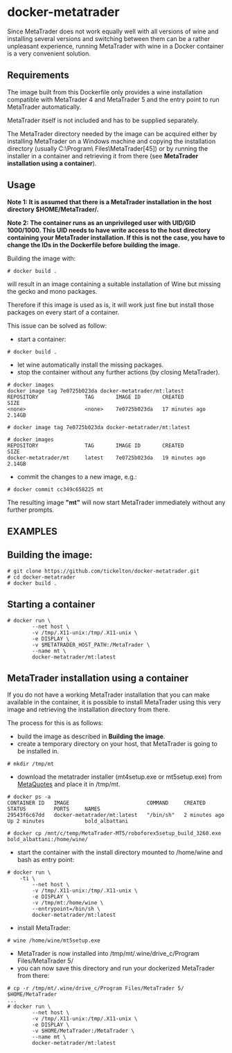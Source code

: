 docker-metatrader
=================

Since MetaTrader does not work equally well with all versions of wine and 
installing several versions and switching between them can be a
rather unpleasant experience, running MetaTrader with wine in a Docker
container is a very convenient solution.

Requirements
------------

The image built from this Dockerfile only provides a wine
installation compatible with MetaTrader 4 and MetaTrader 5 and the entry point to run MetaTrader automatically.

MetaTrader itself is not included and has to be supplied
separately.

The MetaTrader directory needed by the image can be acquired either by installing MetaTrader on a Windows machine and copying the installation directory (usually C:\Program\ Files\MetaTrader[45]) or by running the installer in a container and retrieving it from there (see **MetaTrader installation using a container**).

Usage
-----

**Note 1: It is assumed that there is a MetaTrader installation in the host directory $HOME/MetaTrader/.**

**Note 2: The container runs as an unprivileged user with UID/GID 1000/1000. This UID needs to have write access to the host directory containing your MetaTrader installation. If this is not the case, you have to change the IDs in the Dockerfile before building the image.**


Building the image with:
```shell
# docker build .
```
will result in an image containing a suitable installation of Wine but missing the gecko and mono packages.

Therefore if this image is used as is, it will work just fine but install those packages on every start of a container.

This issue can be solved as follow:

* start a container:
```shell
# docker build .
```
* let wine automatically install the missing packages.
* stop the container without any further actions (by closing MetaTrader).

```shell
# docker images
docker image tag 7e0725b023da docker-metatrader/mt:latest
REPOSITORY               TAG       IMAGE ID       CREATED          SIZE
<none>                   <none>    7e0725b023da   17 minutes ago   2.14GB
```

```shell
# docker image tag 7e0725b023da docker-metatrader/mt:latest
```

```shell
# docker images
REPOSITORY               TAG       IMAGE ID       CREATED          SIZE
docker-metatrader/mt     latest    7e0725b023da   19 minutes ago   2.14GB
```



* commit the changes to a new image, e.g.:
```shell
# docker commit cc349c658225 mt
```

The resulting image **"mt"** will now start MetaTrader immediately without any further prompts.

EXAMPLES
--------

## Building the image:

```shell
# git clone https://github.com/tickelton/docker-metatrader.git
# cd docker-metatrader
# docker build .
```

## Starting a container
```shell
# docker run \
        --net host \
        -v /tmp/.X11-unix:/tmp/.X11-unix \
        -e DISPLAY \
        -v $METATRADER_HOST_PATH:/MetaTrader \
        --name mt \
        docker-metatrader/mt:latest
```

MetaTrader installation using a container
-----------------------------------------

If you do not have a working MetaTrader installation that you can make available in the container, it is possible to install MetaTrader using this very image and retrieving the installation directory from there.

The process for this is as follows:

* build the image as described in **Building the image**.
* create a temporary directory on your host, that  MetaTrader is going to be installed in. 
```shell
# mkdir /tmp/mt
```
* download the metatrader installer (mt4setup.exe or mt5setup.exe) from [MetaQuotes](https://www.metaquotes.net/) and place it in /tmp/mt.

```shell
# docker ps -a
CONTAINER ID   IMAGE                         COMMAND     CREATED         STATUS         PORTS     NAMES
29543f6c67dd   docker-metatrader/mt:latest   "/bin/sh"   2 minutes ago   Up 2 minutes             bold_albattani
```



```shell
# docker cp /mnt/c/temp/MetaTrader-MT5/roboforex5setup_build_3260.exe bold_albattani:/home/wine/
```

* start the container with the install directory mounted to /home/wine and bash as entry point:
```shell
# docker run \
	-ti \
        --net host \
        -v /tmp/.X11-unix:/tmp/.X11-unix \
        -e DISPLAY \
        -v /tmp/mt:/home/wine \
        --entrypoint=/bin/sh \
        docker-metatrader/mt:latest
```
* install MetaTrader:
```shell
# wine /home/wine/mt5setup.exe
```
* MetaTrader is now installed into /tmp/mt/.wine/drive_c/Program Files/MetaTrader 5/
* you can now save this directory and run your dockerized MetaTrader from there:
```shell
# cp -r /tmp/mt/.wine/drive_c/Program Files/MetaTrader 5/ $HOME/MetaTrader
...
# docker run \
        --net host \
        -v /tmp/.X11-unix:/tmp/.X11-unix \
        -e DISPLAY \
        -v $HOME/MetaTrader:/MetaTrader \
        --name mt \
        docker-metatrader/mt:latest
```


